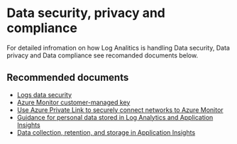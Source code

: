 <properties
pageTitle="Data security, privacy and compliance"
description="Data security, privacy and compliance"
service="microsoft.operationalinsights"
resource="workspaces"
symptomID=""
infoBubbleText=""
authors="meirm"
displayorder="9"
selfHelpType="resource"
supportTopicIds="32690787"
resourceTags=""
productPesIds="15725"
cloudEnvironments="Public, Fairfax, usnat, ussec"
articleId="operationalinsights-generalloganalytics-issueslinkingautomation"
ownershipId="AzureMonitoring_LogAnalytics"
/>


# Data security, privacy and compliance
For detailed infromation on how Log Analitics is handling Data security, Data privacy and Data compliance see recomanded documents below. 

## **Recommended documents**
* [Logs data security](https://docs.microsoft.com/en-us/azure/azure-monitor/platform/data-security)
* [Azure Monitor customer-managed key](https://docs.microsoft.com/en-us/azure/azure-monitor/platform/customer-managed-keys)
* [Use Azure Private Link to securely connect networks to Azure Monitor](https://docs.microsoft.com/en-us/azure/azure-monitor/platform/private-link-security)
* [Guidance for personal data stored in Log Analytics and Application Insights](https://docs.microsoft.com/en-us/azure/azure-monitor/platform/personal-data-mgmt)
* [Data collection, retention, and storage in Application Insights](https://docs.microsoft.com/en-us/azure/azure-monitor/app/data-retention-privacy)